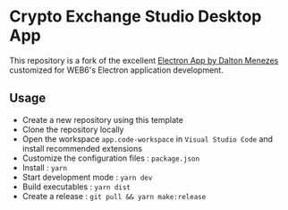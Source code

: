 # Crypto Exchange Studio Desktop App

This repository is a fork of the excellent [Electron App by Dalton Menezes](https://github.com/daltonmenezes/electron-app) customized for WEB6's Electron application development.

## Usage

- Create a new repository using this template
- Clone the repository locally
- Open the workspace `app.code-workspace` in `Visual Studio Code` and install recommended extensions
- Customize the configuration files : `package.json`
- Install : `yarn`
- Start development mode : `yarn dev`
- Build executables : `yarn dist`
- Create a release : `git pull && yarn make:release`

